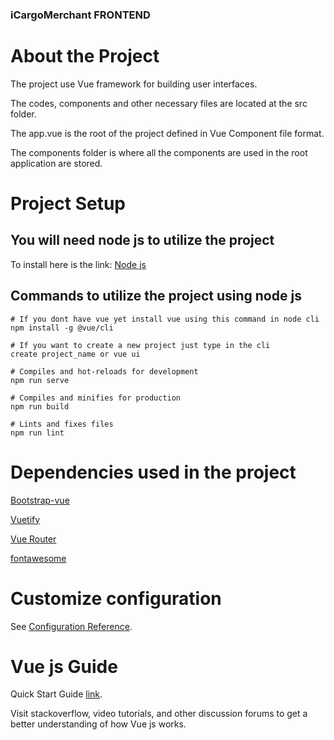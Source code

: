 ### iCargoMerchant FRONTEND

# About the Project
The project use Vue framework for building user interfaces.

The codes, components and other necessary files are located at the src folder.

The app.vue is the root of the project defined in Vue Component file format.

The components folder is where all the components are used in the root application are stored.

# Project Setup

## You will need node js to utilize the project
To install here is the link: [Node js](https://nodejs.org/en/)

## Commands to utilize the project using node js
```
# If you dont have vue yet install vue using this command in node cli
npm install -g @vue/cli

# If you want to create a new project just type in the cli
create project_name or vue ui

# Compiles and hot-reloads for development
npm run serve

# Compiles and minifies for production
npm run build

# Lints and fixes files
npm run lint

```
# Dependencies used in the project

[Bootstrap-vue](https://bootstrap-vue.org/docs)

[Vuetify](https://vuetifyjs.com/en/getting-started/installation/)

[Vue Router](https://router.vuejs.org/installation.html)

[fontawesome](https://fontawesome.com/docs/web/setup/packages)

# Customize configuration
See [Configuration Reference](https://cli.vuejs.org/config/).

# Vue js Guide
Quick Start Guide [link](https://vuejs.org/guide/quick-start.html).

Visit stackoverflow, video tutorials, and other discussion forums to get a better understanding of how Vue js works.
